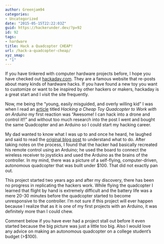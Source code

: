 ```yaml
---
author: Greenjam94
categories:
- Uncategorized
date: "2015-05-15T22:22:03Z"
guid: https://hackerunder.dev/?p=92
id: 92
tags:
- hardware
title: Hack a Quadcopter CHEAP!
url: /hack-a-quadcopter-cheap/
xyz_smap:
- "1"
---
```


If you have tinkered with computer hardware projects before, I hope you have checked out [hackaday.com](http://www.hackaday.com). They are a famous website that re-posts about many kinds of hardware hacks. If you have found a new toy you want to customize or want to be inspired by other hackers or makers, hackaday is a great start and I visit the site frequently.

Now, me being the “young, easily misguided, and overly willing kid” I was when I read an [article](http://hackaday.com/2013/11/19/hacking-a-cheap-toy-quadcopter-to-work-with-arduino/) titled *Hacking a Cheap Toy Quadcopter to Work with an Arduino* my first reaction was “Awesome! I can hack into a drone and control it!!” and without too much research into the post I went and bought the same Quadcopter and an Arduino so I could start my hacking career.

My dad wanted to know what I was up to and once he heard, he laughed and said to read the [original blog post](http://dzlsevilgeniuslair.blogspot.dk/2013/11/more-toy-quadcopter-hacking.html) to understand what to do. After taking notes on the process, I found that the hacker had basically recreated his remote control using an Arduino; he used the board to connect the wireless receiver to joysticks and used the Arduino as the brains of the controller. In my mind, there was a picture of a self-flying, computer-driven, autonomous quadcopter that was built under $100. That did not exactly pan out.

This project started two years ago and after my discovery, there has been no progress in replicating the hackers work. While flying the quadcopter I learned that flight by hand is extremely difficult and the battery life was a mere 20-30 minutes before the quadcopter started to become unresponsive to the controller. I’m not sure if this project will ever happen because I realize that as it is one of my first projects with an Arduino, it was definitely more than I could chew.

Comment below if you have ever had a project stall out before it even started because the big picture was just a little too big. Also I would love any advice on making an autonomous quadcopter on a college student’s budget (&gt;$100).